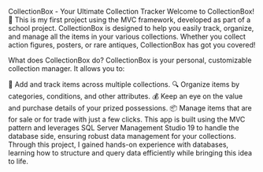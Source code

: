 CollectionBox - Your Ultimate Collection Tracker
Welcome to CollectionBox! 🎉 This is my first project using the MVC framework, developed as part of a school project. CollectionBox is designed to help you easily track, organize, and manage all the items in your various collections. Whether you collect action figures, posters, or rare antiques, CollectionBox has got you covered!

What does CollectionBox do?
CollectionBox is your personal, customizable collection manager. It allows you to:

📝 Add and track items across multiple collections.
🔍 Organize items by categories, conditions, and other attributes.
💰 Keep an eye on the value and purchase details of your prized possessions.
📦 Manage items that are for sale or for trade with just a few clicks.
This app is built using the MVC pattern and leverages SQL Server Management Studio 19 to handle the database side, ensuring robust data management for your collections. Through this project, I gained hands-on experience with databases, learning how to structure and query data efficiently while bringing this idea to life.

